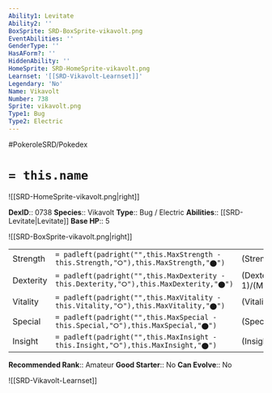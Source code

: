 ```yaml
---
Ability1: Levitate
Ability2: ''
BoxSprite: SRD-BoxSprite-vikavolt.png
EventAbilities: ''
GenderType: ''
HasAForm?: ''
HiddenAbility: ''
HomeSprite: SRD-HomeSprite-vikavolt.png
Learnset: '[[SRD-Vikavolt-Learnset]]'
Legendary: 'No'
Name: Vikavolt
Number: 738
Sprite: vikavolt.png
Type1: Bug
Type2: Electric
---
```


#PokeroleSRD/Pokedex

# `= this.name`

![[SRD-HomeSprite-vikavolt.png|right]]

**DexID**:: 0738
**Species**:: Vikavolt
**Type**:: Bug / Electric
**Abilities**:: [[SRD-Levitate|Levitate]]
**Base HP**:: 5

![[SRD-BoxSprite-vikavolt.png|right]]

|           |                                                                                        |                                          |
| --------- | -------------------------------------------------------------------------------------- | ---------------------------------------- |
| Strength  | `= padleft(padright("",this.MaxStrength - this.Strength,"⭘"),this.MaxStrength,"⬤")`    | (Strength::2)/(MaxStrength::5)   |
| Dexterity | `= padleft(padright("",this.MaxDexterity - this.Dexterity,"⭘"),this.MaxDexterity,"⬤")` | (Dexterity:: 1)/(MaxDexterity::3) |
| Vitality  | `= padleft(padright("",this.MaxVitality - this.Vitality,"⭘"),this.MaxVitality,"⬤")`    | (Vitality::2)/(MaxVitality::5)   |
| Special   | `= padleft(padright("",this.MaxSpecial - this.Special,"⭘"),this.MaxSpecial,"⬤")`       | (Special::4)/(MaxSpecial::8)     |
| Insight   | `= padleft(padright("",this.MaxInsight - this.Insight,"⭘"),this.MaxInsight,"⬤")`       | (Insight::2)/(MaxInsight::5)     |

**Recommended Rank**:: Amateur
**Good Starter**:: No
**Can Evolve**:: No

![[SRD-Vikavolt-Learnset]]